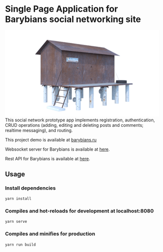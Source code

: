 # Single Page Application for Barybians social networking site
[![RealWorld Frontend](public/img/jopa0001.png)](https://barybians.ru)
This social network prototype app implements registration, authentication, CRUD operations (adding, editing and deleting posts and comments; realtime messaging), and routing.

This project demo is available at [barybians.ru](https://barybians.ru)

Websocket server for Barybians is available at [here](https://github.com/judas-priest/Barybians-Websocket-Server).

Rest API for Barybians is available at [here](https://github.com/judas-priest/Barybians-Websocket-Server).

## Usage

### Install dependencies

```
yarn install
```

### Compiles and hot-reloads for development at localhost:8080

```
yarn serve
```

### Compiles and minifies for production

```
yarn run build
```
